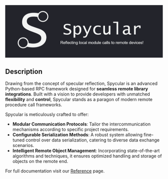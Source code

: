 <img src = "assets/spycular_header.png">

## Description

Drawing from the concept of specular reflection, Spycular is an advanced Python-based RPC framework designed for **seamless remote library integrations**.
Built with a vision to provide developers with unmatched **flexibility** and **control**, Spycular stands as a paragon of modern remote procedure call frameworks.

Spycular is meticulously crafted to offer:

- **Modular Communication Protocols**: Tailor the intercommunication mechanisms according to specific project requirements.
- **Configurable Serialization Methods**: A robust system allowing fine-tuned control over data serialization, catering to diverse data exchange scenarios.
- **Intelligent Remote Object Management**: Incorporating state-of-the-art algorithms and techniques, it ensures optimized handling and storage of objects on the remote end.

For full documentation visit our [Reference](https://ionesiojunior.github.io/Spycular/modules/consumer/abstract_consumer.html) page.
